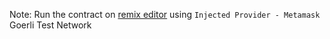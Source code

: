 Note: Run the contract on [remix editor](https://remix.ethereum.org/) using `Injected Provider - Metamask` Goerli Test Network
